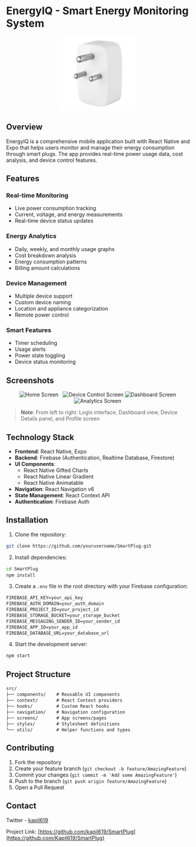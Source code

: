 # EnergyIQ - Smart Energy Monitoring System

<p align="center">
  <img src="assets/realplug.png" alt="EnergyIQ Logo" width="200"/>
</p>

## Overview

EnergyIQ is a comprehensive mobile application built with React Native and Expo that helps users monitor and manage their energy consumption through smart plugs. The app provides real-time power usage data, cost analysis, and device control features.

## Features

### Real-time Monitoring
- Live power consumption tracking
- Current, voltage, and energy measurements
- Real-time device status updates

### Energy Analytics
- Daily, weekly, and monthly usage graphs
- Cost breakdown analysis
- Energy consumption patterns
- Billing amount calculations

### Device Management
- Multiple device support
- Custom device naming
- Location and appliance categorization 
- Remote power control

### Smart Features
- Timer scheduling
- Usage alerts
- Power state toggling
- Device status monitoring

## Screenshots

<div align="center">
  <p float="left">
    <img src="https://github.com/user-attachments/assets/4c0fa16a-b0f9-479a-8011-a2acd19e3923" width="180" alt="Home Screen"/>&nbsp;&nbsp;
    <img src="https://github.com/user-attachments/assets/83754792-e695-4f84-a95e-3789b213b33d" width="180" alt="Device Control Screen"/>
    <img src="https://github.com/user-attachments/assets/4bc9f15f-9d79-40b8-a7c3-babceeef8251" width="180" alt="Dashboard Screen"/>&nbsp;&nbsp;
    <img src="https://github.com/user-attachments/assets/0cc8f4af-dd3d-4579-9669-f02f6be45abb" width="180" alt="Analytics Screen"/>&nbsp;&nbsp;
  </p>
</div>

> **Note**: From left to right: Login interface, Dashboard view, Device Details panel, and Profile screen


## Technology Stack

- **Frontend**: React Native, Expo
- **Backend**: Firebase (Authentication, Realtime Database, Firestore)
- **UI Components**: 
  - React Native Gifted Charts
  - React Native Linear Gradient
  - React Native Animatable
- **Navigation**: React Navigation v6
- **State Management**: React Context API
- **Authentication**: Firebase Auth

## Installation

1. Clone the repository:
```bash
git clone https://github.com/yourusername/SmartPlug.git
```

2. Install dependencies:
```bash
cd SmartPlug
npm install
```

3. Create a `.env` file in the root directory with your Firebase configuration:
```
FIREBASE_API_KEY=your_api_key
FIREBASE_AUTH_DOMAIN=your_auth_domain
FIREBASE_PROJECT_ID=your_project_id
FIREBASE_STORAGE_BUCKET=your_storage_bucket
FIREBASE_MESSAGING_SENDER_ID=your_sender_id
FIREBASE_APP_ID=your_app_id
FIREBASE_DATABASE_URL=your_database_url
```

4. Start the development server:
```bash
npm start
```

## Project Structure

```
src/
├── components/    # Reusable UI components
├── context/       # React Context providers
├── hooks/         # Custom React hooks
├── navigation/    # Navigation configuration
├── screens/       # App screens/pages
├── styles/        # Stylesheet definitions
└── utils/         # Helper functions and types
```

## Contributing

1. Fork the repository
2. Create your feature branch (`git checkout -b feature/AmazingFeature`)
3. Commit your changes (`git commit -m 'Add some AmazingFeature'`)
4. Push to the branch (`git push origin feature/AmazingFeature`)
5. Open a Pull Request

## Contact

Twitter - [kapil619](https://x.com/kapil_badokar)

Project Link: [https://github.com/kapil619/SmartPlug](https://github.com/Kapil619/SmartPlug)
